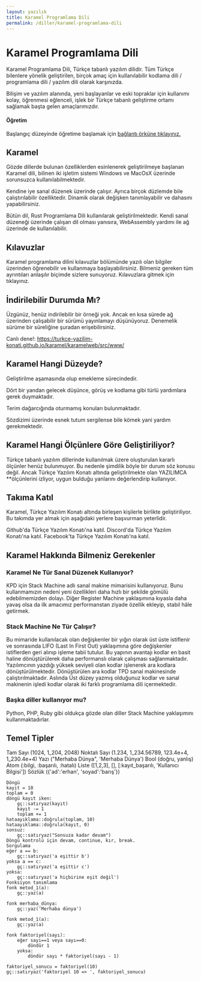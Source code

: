 ```yaml
---
layout: yazılık
title: Karamel Programlama Dili
permalink: /diller/karamel-programlama-dili
---
```


# Karamel Programlama Dili

Karamel Programlama Dili, Türkçe tabanlı yazılım dilidir. Tüm Türkçe bilenlere yönelik geliştirilen, birçok amaç için kullanılabilir kodlama dili / programlama dili / yazılım dili olarak karşınızda.

Bilişim ve yazılım alanında, yeni başlayanlar ve eski topraklar için kullanımı kolay, öğrenmesi eğlenceli, işlek bir Türkçe tabanlı geliştirme ortamı sağlamak başta gelen amaçlarımızdır.

<div class="örnek">
<h4>Öğretim</h4>
<p>Başlangıç düzeyinde öğretime başlamak için <a href="/i/karamel/ogretim">bağlantı örküne tıklayınız.</a></p>
</div>

## Karamel
Gözde dillerde bulunan özelliklerden esinlenerek geliştirilmeye başlanan Karamel dili, bilinen iki işletim sistemi Windows ve MacOsX üzerinde sorunsuzca kullanılabilmektedir.

Kendine iye sanal düzenek üzerinde çalışır. Ayrıca birçok düzlemde bile çalıştırılabilir özelliktedir. Dinamik olarak değişken tanımlayabilir ve dahasını yapabilirsiniz.

Bütün dil, Rust Programlama Dili kullanılarak geliştirilmektedir. Kendi sanal düzeneği üzerinde çalışan dil olması yanısıra, WebAssembly yardımı ile ağ üzerinde de kullanılabilir.

## Kılavuzlar
Karamel programlama dilini kılavuzlar bölümünde yazılı olan bilgiler üzerinden öğrenebilir ve kullanmaya başlayabilirsiniz. Bilmeniz gereken tüm ayrıntıları anlaşılır biçimde sizlere sunuyoruz. Kılavuzlara gitmek için tıklayınız.

## İndirilebilir Durumda Mı?
Üzgünüz, henüz indirilebilir bir örneği yok. Ancak en kısa sürede ağ üzerinden çalışabilir bir sürümü yayınlamayı düşünüyoruz. Denemelik sürüme bir süreliğine şuradan erişebilirsiniz.

Canlı dene!: https://turkce-yazilim-konati.github.io/karamel/karamelweb/src/www/

## Karamel Hangi Düzeyde?
Geliştirilme aşamasında olup emekleme sürecindedir.

Dört bir yandan gelecek düşünce, görüş ve kodlama gibi türlü yardımlara gerek duymaktadır.

Terim dağarcığında oturmamış konuları bulunmaktadır.

Sözdizimi üzerinde esnek tutum sergilense bile kömek yani yardım gerekmektedir.

## Karamel Hangi Ölçünlere Göre Geliştiriliyor?
Türkçe tabanlı yazılım dillerinde kullanılmak üzere oluşturulan kararlı ölçünler henüz bulunmuyor. Bu nedenle şimdilik böyle bir durum söz konusu değil. Ancak Türkçe Yazılım Konatı altında geliştirilmekte olan YAZILIMCA **ölçünlerini izliyor, uygun bulduğu yanlarını değerlendirip kullanıyor.

## Takıma Katıl
Karamel, Türkçe Yazılım Konatı altında birleşen kişilerle birlikte geliştiriliyor. Bu takımda yer almak için aşağıdaki yerlere başvurman yeterlidir.

Github'da Türkçe Yazılım Konatı'na katıl.
Discord'da Türkçe Yazılım Konatı'na katıl.
Facebook'ta Türkçe Yazılım Konatı'na katıl.

## Karamel Hakkında Bilmeniz Gerekenler
### Karamel Ne Tür Sanal Düzenek Kullanıyor?
KPD için Stack Machine adlı sanal makine mimarisini kullanıyoruz. Bunu kullanmamızın nedeni yeni özellikleri daha hızlı bir şekilde gömülü edebilmemizden dolayı. Diğer Register Machine yaklaşımına kıyasla daha yavaş olsa da ilk amacımız performanstan ziyade özellik ekleyip, stabil hâle getirmek.

### Stack Machine Ne Tür Çalışır?
Bu mimaride kullanılacak olan değişkenler bir yığın olarak üst üste istiflenir ve sonrasında LIFO (Last In First Out) yaklaşımına göre değişkenler istiflerden geri alınıp işleme tabii tutulur. Bu yapının avantajı kodlar en basit haline dönüştürülerek daha performanslı olarak çalışması sağlanmaktadır. Yazılımcının yazdığı yüksek seviyeli olan kodlar işlenerek ara kodlara dönüştürülmektedir. Dönüştürülen ara kodlar TPD sanal makinesinde çalıştırılmaktadır. Aslında Üst düzey yazmış olduğunuz kodlar ve sanal makinenin işledi kodlar olarak iki farklı programlama dili içermektedir.

### Başka diller kullanıyor mu?
Python, PHP, Ruby gibi oldukça gözde olan diller Stack Machine yaklaşımını kullanmaktadırlar.

## Temel Tipler
Tam Sayı (1024, 1_204, 2048)
Noktalı Sayı (1.234, 1_234.56789, 123.4e+4, 1_230.4e+4)
Yazı ("Merhaba Dünya", 'Merhaba Dünya')
Bool (doğru, yanlış)
Atom (:bilgi, :başarılı, :hatalı)
Liste ([1,2,3], [], [:kayıt_başarılı, 'Kullanıcı Bilgisi'])
Sözlük ({'ad':'erhan', 'soyad':'barış'})
```
Döngü
kayıt = 10
toplam = 0
döngü kayıt iken:
    gç::satıryaz(kayıt)
    kayıt -= 1
    toplam += 1
hataayıklama::doğrula(toplam, 10)
hataayıklama::doğrula(kayıt, 0)
sonsuz:
    gç::satıryaz("Sonsuza kadar devam")
Döngü kontrolü için devam, continue, kır, break.
Sorgulama
eğer a == b:  
    gç::satıryaz('a eşittir b')
yoksa a == c:  
    gç::satıryaz('a eşittir c')
yoksa:  
    gç::satıryaz('a hiçbirine eşit değil')
Fonksiyon tanımlama
fonk metod_1(a):
    gç::yaz(a)

fonk merhaba_dünya:
    gç::yaz('Merhaba dünya')

fonk metod_1(a):
    gç::yaz(a)

fonk faktoriyel(sayı):    
    eğer sayı==1 veya sayı==0:
        döndür 1
    yoksa:
        döndür sayı * faktoriyel(sayı - 1)

faktoriyel_sonucu = faktoriyel(10)
gç::satıryaz('faktoriyel 10 => ', faktoriyel_sonucu)
```
